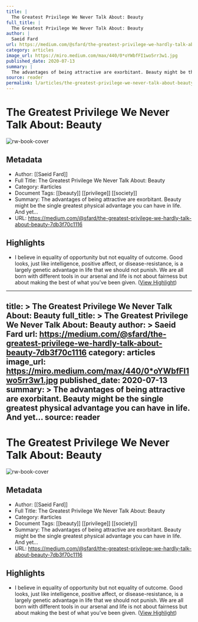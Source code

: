 ```yaml
---
title: |
  The Greatest Privilege We Never Talk About: Beauty
full_title: |
  The Greatest Privilege We Never Talk About: Beauty
author: |
  Saeid Fard
url: https://medium.com/@sfard/the-greatest-privilege-we-hardly-talk-about-beauty-7db3f70c1116
category: articles
image_url: https://miro.medium.com/max/440/0*oYWbfFI1wo5rr3w1.jpg
published_date: 2020-07-13
summary: |
  The advantages of being attractive are exorbitant. Beauty might be the single greatest physical advantage you can have in life. And yet…
source: reader
permalink: l/articles/the-greatest-privilege-we-never-talk-about-beauty
---
```

# The Greatest Privilege We Never Talk About: Beauty

![rw-book-cover](https://miro.medium.com/max/440/0*oYWbfFI1wo5rr3w1.jpg)

## Metadata
- Author: [[Saeid Fard]]
- Full Title: The Greatest Privilege We Never Talk About: Beauty
- Category: #articles
- Document Tags: [[beauty]] [[privilege]] [[society]] 
- Summary: The advantages of being attractive are exorbitant. Beauty might be the single greatest physical advantage you can have in life. And yet…
- URL: https://medium.com/@sfard/the-greatest-privilege-we-hardly-talk-about-beauty-7db3f70c1116

## Highlights
- I believe in equality of opportunity but not equality of outcome.
  Good looks, just like intelligence, positive affect, or disease-resistance, is a largely genetic advantage in life that we should not punish. We are all born with different tools in our arsenal and life is not about fairness but about making the best of what you’ve been given. ([View Highlight](https://read.readwise.io/read/01h8416h1rw43fqyzygz2tr5cg))


---
title: >
  The Greatest Privilege We Never Talk About: Beauty
full_title: >
  The Greatest Privilege We Never Talk About: Beauty
author: >
  Saeid Fard
url: https://medium.com/@sfard/the-greatest-privilege-we-hardly-talk-about-beauty-7db3f70c1116
category: articles
image_url: https://miro.medium.com/max/440/0*oYWbfFI1wo5rr3w1.jpg
published_date: 2020-07-13
summary: >
  The advantages of being attractive are exorbitant. Beauty might be the single greatest physical advantage you can have in life. And yet…
source: reader
---
# The Greatest Privilege We Never Talk About: Beauty

![rw-book-cover](https://miro.medium.com/max/440/0*oYWbfFI1wo5rr3w1.jpg)

## Metadata
- Author: [[Saeid Fard]]
- Full Title: The Greatest Privilege We Never Talk About: Beauty
- Category: #articles
- Document Tags: [[beauty]] [[privilege]] [[society]] 
- Summary: The advantages of being attractive are exorbitant. Beauty might be the single greatest physical advantage you can have in life. And yet…
- URL: https://medium.com/@sfard/the-greatest-privilege-we-hardly-talk-about-beauty-7db3f70c1116

## Highlights
- I believe in equality of opportunity but not equality of outcome.
  Good looks, just like intelligence, positive affect, or disease-resistance, is a largely genetic advantage in life that we should not punish. We are all born with different tools in our arsenal and life is not about fairness but about making the best of what you’ve been given. ([View Highlight](https://read.readwise.io/read/01h8416h1rw43fqyzygz2tr5cg))


